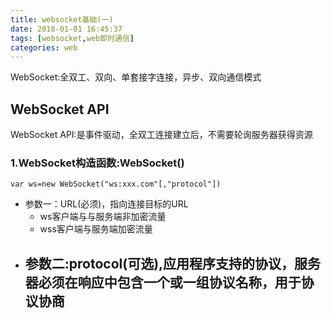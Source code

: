 ```yaml
---
title: websocket基础(一)
date: 2018-01-01 16:45:37
tags: [websocket,web即时通信]
categories: web
---
```

WebSocket:全双工、双向、单套接字连接，异步、双向通信模式
## WebSocket API
 WebSocket API:是事件驱动，全双工连接建立后，不需要轮询服务器获得资源

### 1.WebSocket构造函数:WebSocket()
```
var ws=new WebSocket("ws:xxx.com"[,"protocol"])
```
- 参数一：URL(必须)，指向连接目标的URL
    - ws客户端与与服务端非加密流量
    - wss客户端与服务端加密流量
-  参数二:protocol(可选),应用程序支持的协议，服务器必须在响应中包含一个或一组协议名称，用于协议协商
   -  

